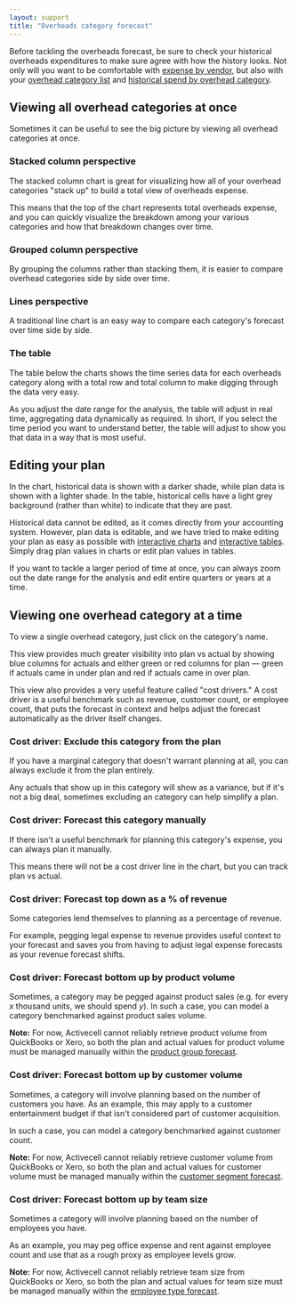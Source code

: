 ```yaml
---
layout: support
title: "Overheads category forecast"
---
```


Before tackling the overheads forecast, be sure to check your historical overheads expenditures to make sure agree with how the history looks. Not only will you want to be comfortable with [expense by vendor](), but also with your [overhead category list]() and [historical spend by overhead category]().

## Viewing all overhead categories at once

Sometimes it can be useful to see the big picture by viewing all overhead categories at once.

### Stacked column perspective

The stacked column chart is great for visualizing how all of your overhead categories "stack up" to build a total view of overheads expense.

<!-- screenshot -->

This means that the top of the chart represents total overheads expense, and you can quickly visualize the breakdown among your various categories and how that breakdown changes over time.

### Grouped column perspective

By grouping the columns rather than stacking them, it is easier to compare overhead categories side by side over time.

<!-- screenshot -->

### Lines perspective

<!-- screenshot -->

A traditional line chart is an easy way to compare each category's forecast over time side by side.

### The table

The table below the charts shows the time series data for each overheads category along with a total row and total column to make digging through the data very easy.

<!-- screenshot -->

As you adjust the date range for the analysis, the table will adjust in real time, aggregating data dynamically as required. In short, if you select the time period you want to understand better, the table will adjust to show you that data in a way that is most useful.

## Editing your plan

In the chart, historical data is shown with a darker shade, while plan data is shown with a lighter shade. In the table, historical cells have a light grey background (rather than white) to indicate that they are past.

Historical data cannot be edited, as it comes directly from your accounting system. However, plan data is editable, and we have tried to make editing your plan as easy as possible with [interactive charts]() and [interactive tables](). Simply drag plan values in charts or edit plan values in tables.

If you want to tackle a larger period of time at once, you can always zoom out the date range for the analysis and edit entire quarters or years at a time.

## Viewing one overhead category at a time

To view a single overhead category, just click on the category's name.

<!-- screenshot -->

This view provides much greater visibility into plan vs actual by showing blue columns for actuals and either green or red columns for plan — green if actuals came in under plan and red if actuals came in over plan.

<!-- screenshot -->

This view also provides a very useful feature called "cost drivers." A cost driver is a useful benchmark such as revenue, customer count, or employee count, that puts the forecast in context and helps adjust the forecast automatically as the driver itself changes.

### Cost driver: Exclude this category from the plan

If you have a marginal category that doesn't warrant planning at all, you can always exclude it from the plan entirely.

<!-- screenshot -->

Any actuals that show up in this category will show as a variance, but if it's not a big deal, sometimes excluding an category can help simplify a plan.

### Cost driver: Forecast this category manually

If there isn't a useful benchmark for planning this category's expense, you can always plan it manually.

<!-- screenshot -->

This means there will not be a cost driver line in the chart, but you can track plan vs actual.

### Cost driver: Forecast top down as a % of revenue

Some categories lend themselves to planning as a percentage of revenue.

<!-- screenshot -->

For example, pegging legal expense to revenue provides useful context to your forecast and saves you from having to adjust legal expense forecasts as your revenue forecast shifts.

### Cost driver: Forecast bottom up by product volume

Sometimes, a category may be pegged against product sales (e.g. for every _x_ thousand units, we should spend _y_). In such a case, you can model a category benchmarked against product sales volume.

<!-- screenshot -->

**Note:** For now, Activecell cannot reliably retrieve product volume from QuickBooks or Xero, so both the plan and actual values for product volume must be managed manually within the [product group forecast]().

### Cost driver: Forecast bottom up by customer volume

Sometimes, a category will involve planning based on the number of customers you have. As an example, this may apply to a customer entertainment budget if that isn't considered part of customer acquisition.

<!-- screenshot -->

In such a case, you can model a category benchmarked against customer count.

**Note:** For now, Activecell cannot reliably retrieve customer volume from QuickBooks or Xero, so both the plan and actual values for customer volume must be managed manually within the [customer segment forecast]().

### Cost driver: Forecast bottom up by team size

Sometimes a category will involve planning based on the number of employees you have.

<!-- screenshot -->

As an example, you may peg office expense and rent against employee count and use that as a rough proxy as employee levels grow.

**Note:** For now, Activecell cannot reliably retrieve team size from QuickBooks or Xero, so both the plan and actual values for team size must be managed manually within the [employee type forecast]().